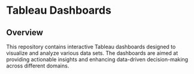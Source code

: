 
# Tableau Dashboards

## Overview
This repository contains interactive Tableau dashboards designed to visualize and analyze various data sets. The dashboards are aimed at providing actionable insights and enhancing data-driven decision-making across different domains.
